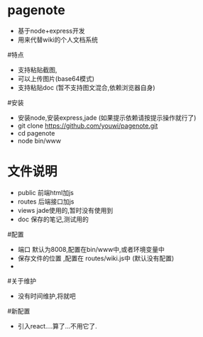 # pagenote
-  基于node+express开发
- 用来代替wiki的个人文档系统
 
#特点
 * 支持粘贴截图,
 * 可以上传图片(base64模式)
 * 支持粘贴doc (暂不支持图文混合,依赖浏览器自身)
 
#安装
 * 安装node,安装express,jade (如果提示依赖请按提示操作就行了)
 * git clone https://github.com/youwi/pagenote.git
 * cd pagenote
 * node bin/www
 
# 文件说明
- public 前端html加js
- routes 后端接口加js
- views  jade使用的,暂时没有使用到
- doc 保存的笔记,测试用的
  

#配置
- 端口 默认为8008,配置在bin/www中,或者环境变量中
- 保存文件的位置 ,配置在 routes/wiki.js中 (默认没有配置)
-
#关于维护
- 没有时间维护,将就吧

#新配置
- 引入react....算了...不用它了.